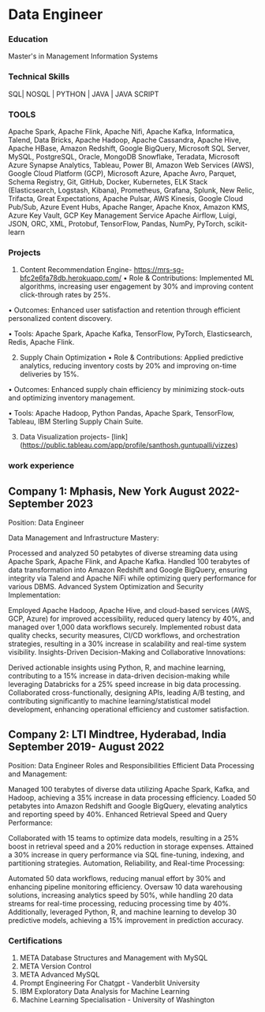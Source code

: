 # Data Engineer

### Education
Master's in Management Information Systems

### Technical Skills
SQL| NOSQL | PYTHON | JAVA | JAVA SCRIPT

### TOOLS
Apache Spark, Apache Flink, Apache Nifi, Apache Kafka, Informatica, Talend, Data Bricks, Apache Hadoop, Apache Cassandra, Apache Hive, Apache HBase, Amazon Redshift, Google BigQuery, Microsoft SQL Server, MySQL, PostgreSQL, Oracle, MongoDB
Snowflake, Teradata, Microsoft Azure Synapse Analytics, Tableau, Power BI, Amazon Web Services (AWS), Google Cloud Platform (GCP), Microsoft Azure, Apache Avro, Parquet, Schema Registry, Git, GitHub, Docker, Kubernetes, ELK Stack (Elasticsearch, Logstash, Kibana), Prometheus, Grafana, Splunk, New Relic, Trifacta, Great Expectations, Apache Pulsar, AWS Kinesis, Google Cloud Pub/Sub, Azure Event Hubs, Apache Ranger, Apache Knox, Amazon KMS, Azure Key Vault, GCP Key Management Service
Apache Airflow, Luigi, JSON, ORC, XML, Protobuf, TensorFlow, Pandas, NumPy, PyTorch, scikit-learn

### Projects

1.	Content Recommendation Engine- https://mrs-sg-bfc2e6fa78db.herokuapp.com/
•	Role & Contributions: Implemented ML algorithms, increasing user engagement by 30% and improving content click-through rates by 25%.

•	Outcomes: Enhanced user satisfaction and retention through efficient personalized content discovery.

•	Tools: Apache Spark, Apache Kafka, TensorFlow, PyTorch, Elasticsearch, Redis, Apache Flink.

2. Supply Chain Optimization
•	Role & Contributions: Applied predictive analytics, reducing inventory costs by 20% and improving on-time deliveries by 15%.

•	Outcomes: Enhanced supply chain efficiency by minimizing stock-outs and optimizing inventory management.

•	Tools: Apache Hadoop, Python Pandas, Apache Spark, TensorFlow, Tableau, IBM Sterling Supply Chain Suite.

3. Data Visualization projects- [link] (https://public.tableau.com/app/profile/santhosh.guntupalli/vizzes)

 ### work experience

## Company 1: Mphasis, New York                                                          August 2022- September 2023
Position: Data Engineer

Data Management and Infrastructure Mastery:

Processed and analyzed 50 petabytes of diverse streaming data using Apache Spark, Apache Flink, and Apache Kafka.
Handled 100 terabytes of data transformation into Amazon Redshift and Google BigQuery, ensuring integrity via Talend and Apache NiFi while optimizing query performance for various DBMS.
Advanced System Optimization and Security Implementation:

Employed Apache Hadoop, Apache Hive, and cloud-based services (AWS, GCP, Azure) for improved accessibility, reduced query latency by 40%, and managed over 1,000 data workflows securely.
Implemented robust data quality checks, security measures, CI/CD workflows, and orchestration strategies, resulting in a 30% increase in scalability and real-time system visibility.
Insights-Driven Decision-Making and Collaborative Innovations:

Derived actionable insights using Python, R, and machine learning, contributing to a 15% increase in data-driven decision-making while leveraging Databricks for a 25% speed increase in big data processing.
Collaborated cross-functionally, designing APIs, leading A/B testing, and contributing significantly to machine learning/statistical model development, enhancing operational efficiency and customer satisfaction.

## Company 2: LTI Mindtree, Hyderabad, India                                                      September 2019- August 2022
Position: Data Engineer
Roles and Responsibilities
Efficient Data Processing and Management:

Managed 100 terabytes of diverse data utilizing Apache Spark, Kafka, and Hadoop, achieving a 35% increase in data processing efficiency.
Loaded 50 petabytes into Amazon Redshift and Google BigQuery, elevating analytics and reporting speed by 40%.
Enhanced Retrieval Speed and Query Performance:

Collaborated with 15 teams to optimize data models, resulting in a 25% boost in retrieval speed and a 20% reduction in storage expenses.
Attained a 30% increase in query performance via SQL fine-tuning, indexing, and partitioning strategies.
Automation, Reliability, and Real-time Processing:

Automated 50 data workflows, reducing manual effort by 30% and enhancing pipeline monitoring efficiency.
Oversaw 10 data warehousing solutions, increasing analytics speed by 50%, while handling 20 data streams for real-time processing, reducing processing time by 40%. Additionally, leveraged Python, R, and machine learning to develop 30 predictive models, achieving a 15% improvement in prediction accuracy.


### Certifications
1. META Database Structures and Management with MySQL
2. META Version Control
3. META Advanced MySQL
4. Prompt Engineering For Chatgpt - Vanderblit University
5. IBM Exploratory Data Analysis for Machine Learning
6. Machine Learning Specialisation - University of Washington

